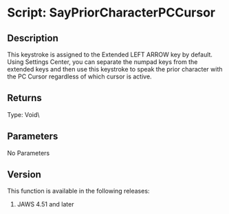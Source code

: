 # Script: SayPriorCharacterPCCursor

## Description

This keystroke is assigned to the Extended LEFT ARROW key by default.
Using Settings Center, you can separate the numpad keys from the
extended keys and then use this keystroke to speak the prior character
with the PC Cursor regardless of which cursor is active.

## Returns

Type: Void\

## Parameters

No Parameters

## Version

This function is available in the following releases:

1.  JAWS 4.51 and later
